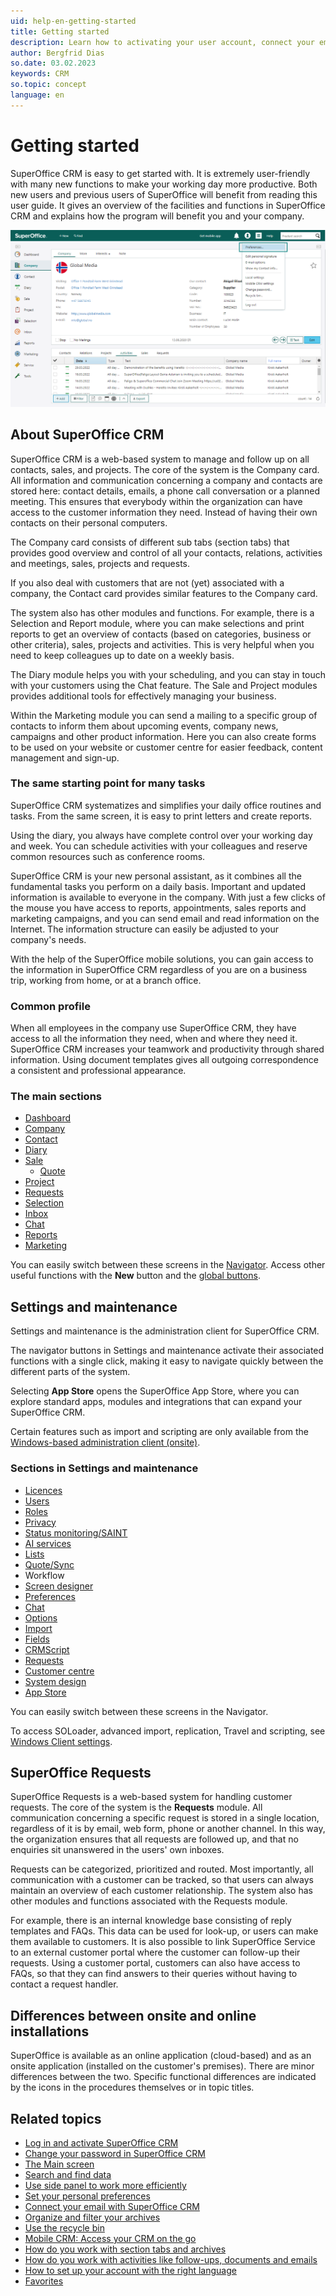 ```yaml
---
uid: help-en-getting-started
title: Getting started
description: Learn how to activating your user account, connect your email and documents, and set your personal preferences.
author: Bergfrid Dias
so.date: 03.02.2023
keywords: CRM
so.topic: concept
language: en
---
```


# Getting started

SuperOffice CRM is easy to get started with. It is extremely user-friendly with many new functions to make your working day more productive. Both new users and previous users of SuperOffice will benefit from reading this user guide. It gives an overview of the facilities and functions in SuperOffice CRM and explains how the program will benefit you and your company.

![Go to your personal setting and choose the setting you want to change -screenshot][img1]

## About SuperOffice CRM

SuperOffice CRM is a web-based system to manage and follow up on all contacts, sales, and projects. The core of the system is the Company card. All information and communication concerning a company and contacts are stored here: contact details, emails, a phone call conversation or a planned meeting. This ensures that everybody within the organization can have access to the customer information they need. Instead of having their own contacts on their personal computers.

The Company card consists of different sub tabs (section tabs) that provides good overview and control of all your contacts, relations, activities and meetings, sales, projects and requests.

If you also deal with customers that are not (yet) associated with a company, the Contact card provides similar features to the Company card.

The system also has other modules and functions. For example, there is a Selection and Report module, where you can make selections and print reports to get an overview of contacts (based on categories, business or other criteria), sales, projects and activities. This is very helpful when you need to keep colleagues up to date on a weekly basis.

The Diary module helps you with your scheduling, and you can stay in touch with your customers using the Chat feature. The Sale and Project modules provides additional tools for effectively managing your business.

Within the Marketing module you can send a mailing to a specific group of contacts to inform them about upcoming events, company news, campaigns and other product information. Here you can also create forms to be used on your website or customer centre for easier feedback, content management and sign-up.

### The same starting point for many tasks

SuperOffice CRM systematizes and simplifies your daily office routines and tasks. From the same screen, it is easy to print letters and create reports.

Using the diary, you always have complete control over your working day and week. You can schedule activities with your colleagues and reserve common resources such as conference rooms.

SuperOffice CRM is your new personal assistant, as it combines all the fundamental tasks you perform on a daily basis. Important and updated information is available to everyone in the company. With just a few clicks of the mouse you have access to reports, appointments, sales reports and marketing campaigns, and you can send email and read information on the Internet. The information structure can easily be adjusted to your company's needs.

With the help of the SuperOffice mobile solutions, you can gain access to the information in SuperOffice CRM regardless of you are on a business trip, working from home, or at a branch office.

### Common profile

When all employees in the company use SuperOffice CRM, they have access to all the information they need, when and where they need it. SuperOffice CRM increases your teamwork and productivity through shared information. Using document templates gives all outgoing correspondence a consistent and professional appearance.

### The main sections

* [Dashboard][7]
* [Company][8]
* [Contact][9]
* [Diary][10]
* [Sale][11]
  * [Quote][12]
* [Project][13]
* [Requests][45]
* [Selection][14]
* [Inbox][15]
* [Chat][16]
* [Reports][17]
* [Marketing][18]

You can easily switch between these screens in the [Navigator][1]. Access other useful functions with the **New** button and the [global buttons][3].

## Settings and maintenance

Settings and maintenance is the administration client for SuperOffice CRM.

The navigator buttons in Settings and maintenance activate their associated functions with a single click, making it easy to navigate quickly between the different parts of the system.

Selecting **App Store** opens the SuperOffice App Store, where you can explore standard apps, modules and integrations that can expand your SuperOffice CRM.

Certain features such as import and scripting are only available from the [Windows-based administration client (onsite)][1].

### Sections in Settings and maintenance

* [Licences][25]
* [Users][26]
* [Roles][27]
* [Privacy][28]
* [Status monitoring/SAINT][29]
* [AI services][30]
* [Lists][31]
* [Quote/Sync][32]
* Workflow
* [Screen designer][34]
* [Preferences][35]
* [Chat][16]
* [Options][36]
* [Import][37]
* [Fields][38]
* [CRMScript][21]
* [Requests][39]
* [Customer centre][23]
* [System design][24]
* [App Store][41]

You can easily switch between these screens in the Navigator.

To access SOLoader, advanced import, replication, Travel and scripting, see [Windows Client settings][40].

## SuperOffice Requests

SuperOffice Requests is a web-based system for handling customer requests. The core of the system is the **Requests** module. All communication concerning a specific request is stored in a single location, regardless of it is by email, web form, phone or another channel. In this way, the organization ensures that all requests are followed up, and that no enquiries sit unanswered in the users' own inboxes.

Requests can be categorized, prioritized and routed. Most importantly, all communication with a customer can be tracked, so that users can always maintain an overview of each customer relationship. The system also has other modules and functions associated with the Requests module.

For example, there is an internal knowledge base consisting of reply templates and FAQs. This data can be used for look-up, or users can make them available to customers. It is also possible to link SuperOffice Service to an external customer portal where the customer can follow-up their requests. Using a customer portal, customers can also have access to FAQs, so that they can find answers to their queries without having to contact a request handler.

## Differences between onsite and online installations

SuperOffice is available as an online application (cloud-based) and as an onsite application (installed on the customer's premises). There are minor differences between the two. Specific functional differences are indicated by the icons in the procedures themselves or in topic titles.

## Related topics

* [Log in and activate SuperOffice CRM][4]
* [Change your password in SuperOffice CRM][19]
* [The Main screen][5]
* [Search and find data][6]
* [Use side panel to work more efficiently][20]
* [Set your personal preferences][22]
* [Connect your email with SuperOffice CRM][33]
* [Organize and filter your archives][42]
* [Use the recycle bin][43]
* [Mobile CRM: Access your CRM on the go][44]
* [How do you work with section tabs and archives][46]
* [How do you work with activities like follow-ups, documents and emails][47]
* [How to set up your account with the right language][48]
* [Favorites][49]

<!-- Referenced links -->
[1]: main-screen/navigator.md
[3]: main-screen/index.md#global-buttons
[4]: login.md
[5]: main-screen/index.md
[6]: ../../search-options/learn/index.md
[7]: ../../dashboard/learn/index.md
[8]: ../../company/learn/index.md
[9]: ../../contact/learn/index.md
[10]: ../../diary/learn/index.md
[11]: ../../sale/learn/index.md
[12]: ../../quote/learn/index.md
[13]: ../../project/learn/index.md
[14]: ../../search-options/selection/learn/index.md
[15]: ../../email/learn/index.md
[16]: ../../chat/learn/index.md
[17]: ../../reports/learn/index.md
[18]: ../../marketing/learn/index.md
[19]: login.md#forgot-password
[20]: main-screen/side-panel.md
[22]: preferences.md
[33]: connect-email-and-documents.md
[42]: archives.md
[43]: recycle-bin.md
[44]: mobile.md

[21]: ../../automation/crmscript/learn/index.md
[23]: ../../service/customer-center/learn/index.md
[24]: ../../ui/blogic/learn/index.md
[25]: ../../admin/license/learn/index.md
[26]: ../../admin/user-management/learn/index.md
[27]: ../../admin/user-management/learn/role/index.md
[28]: ../../security/privacy/learn/privacy.md
[29]: ../../sale/saint/learn/index.md
[30]: ../../ai/learn/index.md

[31]: ../../admin/lists/learn/index.md
[32]: ../../quote/learn/admin/index.md
[34]: ../../ui/screen-designer/learn/index.md
[35]: ../../admin/preferences/learn/index.md
[36]: ../../admin/options/learn/index.md
[37]: ../../admin/import/learn/index.md
[38]: ../../custom-objects/learn/udef/index.md
[39]: ../../request/learn/screen/index.md
[40]: ../../onsite/win-client/learn/index.md
[41]: https://online.superoffice.com/appstore
[45]: ../../request/learn/index.md
[46]: section-tabs.md
[47]: ../activity/index.md
[48]: ../../globalization-and-localization/learn/change-language.md
[49]: fav.md

<!-- Referenced images -->
[img1]: media/getstarted-personalsettings.png
